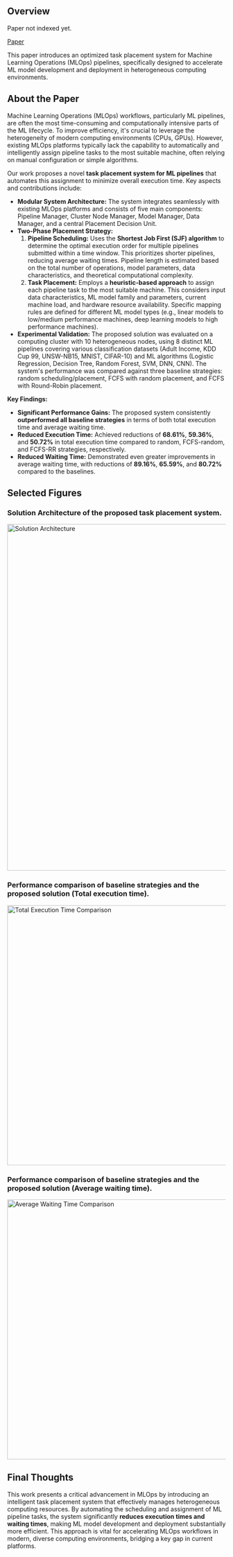 ## Overview

<!-- TODO -->
<span class="text-xl text-orange-300"> Paper not indexed yet. </span>

[Paper](/files/papers/icctmlops2025/paper.pdf)

This paper introduces an optimized task placement system for Machine Learning Operations (MLOps) pipelines, specifically designed to accelerate ML model development and deployment in heterogeneous computing environments.

## About the Paper

Machine Learning Operations (MLOps) workflows, particularly ML pipelines, are often the most time-consuming and computationally intensive parts of the ML lifecycle. To improve efficiency, it's crucial to leverage the heterogeneity of modern computing environments (CPUs, GPUs). However, existing MLOps platforms typically lack the capability to automatically and intelligently assign pipeline tasks to the most suitable machine, often relying on manual configuration or simple algorithms.

Our work proposes a novel **task placement system for ML pipelines** that automates this assignment to minimize overall execution time. Key aspects and contributions include:

-   **Modular System Architecture:** The system integrates seamlessly with existing MLOps platforms and consists of five main components: Pipeline Manager, Cluster Node Manager, Model Manager, Data Manager, and a central Placement Decision Unit.
-   **Two-Phase Placement Strategy:**
    1.  **Pipeline Scheduling:** Uses the **Shortest Job First (SJF) algorithm** to determine the optimal execution order for multiple pipelines submitted within a time window. This prioritizes shorter pipelines, reducing average waiting times. Pipeline length is estimated based on the total number of operations, model parameters, data characteristics, and theoretical computational complexity.
    2.  **Task Placement:** Employs a **heuristic-based approach** to assign each pipeline task to the most suitable machine. This considers input data characteristics, ML model family and parameters, current machine load, and hardware resource availability. Specific mapping rules are defined for different ML model types (e.g., linear models to low/medium performance machines, deep learning models to high performance machines).
-   **Experimental Validation:** The proposed solution was evaluated on a computing cluster with 10 heterogeneous nodes, using 8 distinct ML pipelines covering various classification datasets (Adult Income, KDD Cup 99, UNSW-NB15, MNIST, CIFAR-10) and ML algorithms (Logistic Regression, Decision Tree, Random Forest, SVM, DNN, CNN). The system's performance was compared against three baseline strategies: random scheduling/placement, FCFS with random placement, and FCFS with Round-Robin placement.

**Key Findings:**
-   **Significant Performance Gains:** The proposed system consistently **outperformed all baseline strategies** in terms of both total execution time and average waiting time.
-   **Reduced Execution Time:** Achieved reductions of **68.61%**, **59.36%**, and **50.72%** in total execution time compared to random, FCFS-random, and FCFS-RR strategies, respectively.
-   **Reduced Waiting Time:** Demonstrated even greater improvements in average waiting time, with reductions of **89.16%**, **65.59%**, and **80.72%** compared to the baselines.

## Selected Figures

### Solution Architecture of the proposed task placement system.

<img src="/files/papers/icctmlops2025/architecture.png" alt="Solution Architecture" width="800" />

### Performance comparison of baseline strategies and the proposed solution (Total execution time).

<img src="/files/papers/icctmlops2025/totaltime.png" alt="Total Execution Time Comparison" width="600" />

### Performance comparison of baseline strategies and the proposed solution (Average waiting time).

<img src="/files/papers/icctmlops2025/avgtime.png" alt="Average Waiting Time Comparison" width="600" />

## Final Thoughts

This work presents a critical advancement in MLOps by introducing an intelligent task placement system that effectively manages heterogeneous computing resources. By automating the scheduling and assignment of ML pipeline tasks, the system significantly **reduces execution times and waiting times**, making ML model development and deployment substantially more efficient. This approach is vital for accelerating MLOps workflows in modern, diverse computing environments, bridging a key gap in current platforms.
